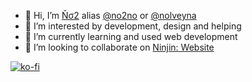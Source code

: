 - 👋 Hi, I’m <a href="https://no2no.eu.org/" target="_blank" title="My Website">Ňσ2</a> alias <a href="https://to.no2no.eu.org/github" target="_blank" title="My GitHub Repository">@no2no</a> or <a href="https://to.no2no.eu.org/github2" target="_blank" title="My Old GitHub Repository">@nolveyna</a>
- 👀 I’m interested by development, design and helping
- 🌱 I’m currently learning and used web development
- 💞️ I’m looking to collaborate on <a href="https://to.no2no.eu.org/github/ninjin" title="Hedaox/Ninjin">Ninjin: Website</a>

[![ko-fi](https://ko-fi.com/img/githubbutton_sm.svg)](https://to.no2no.eu.org/donate)

<!---
no2no/no2no is a ✨ special ✨ repository because its `README.md` (this file) appears on your GitHub profile.
You can click the Preview link to take a look at your changes.
--->
